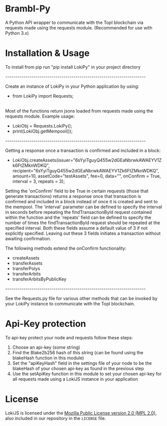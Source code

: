 # Brambl-Py
A Python API wrapper to communicate with the Topl blockchain via requests made using the requests module. (Recommended for use with Python 3.x)

# Installation & Usage
To install from pip run "pip install LokiPy" in your project directory<br/>

----------------------------------------------------------------------<br/>

Create an instance of LokiPy in your Python application by using:<br/>
* from LokiPy import Requests;<br/><br/>

Most of the functions return jsons loaded from requests made using the requests module. Example usage: <br/>
* LokiObj = Requests.LokiPy();<br/>
* print(LokiObj.getMempool());<br/>

----------------------------------------------------------------------<br/>

Getting a response once a transaction is confirmed and included in a block:<br/>
* LokiObj.createAssets(issuer="6sYyiTguyQ455w2dGEaNbrwkAWAEYV1Zk6FtZMknWDKQ", recipient="6sYyiTguyQ455w2dGEaNbrwkAWAEYV1Zk6FtZMknWDKQ", amount=10, assetCode="testAssets", fee=0, data="", onConfirm = True, interval = 3, repeats = 3); <br/>

Setting the 'onConfirm' field to be True in certain requests (those that generate transactions) returns a response once that transaction is confirmed and included in a block instead of once it is created and sent to the mempool. The 'interval' parameter can be defined to specify the interval in seconds before repeating the findTransactionById request contained within the function and the 'repeats' field can be defined to specify the number of times the findTransactionById request should be repeated at the specified interval. Both these fields assume a default value of 3 if not explicitly specified. Leaving out these 3 fields initiates a transaction without awaiting confirmation.<br/>

The following methods extend the onConfirm functionality:<br/>
* createAssets<br/>
* transferAssets<br/>
* transferPolys<br/>
* transferArbits<br/>
* transferArbitsByPublicKey<br/>

----------------------------------------------------------------------<br/>

See the Requests.py file for various other methods that can be invoked by your LokiPy instance to communicate with the Topl blockchain.


# Api-Key protection
To api-key protect your node and requests follow these steps:<br/>
1. Choose an api-key (some string)<br/>
2. Find the Blake2b256 hash of this string (can be found using the blakeHash function in this module)<br/>
3. Set the "apiKeyHash" field in the settings file of your node to be the blakeHash of your chosen api-key as found in the previous step<br/>
4. Use the setApiKey function in this module to set your chosen api-key for all requests made using a LokiJS instance in your application<br/>

# License
LokiJS is licensed under the
[Mozilla Public License version 2.0 (MPL 2.0)](https://www.mozilla.org/en-US/MPL/2.0), also included
in our repository in the `LICENSE` file.
